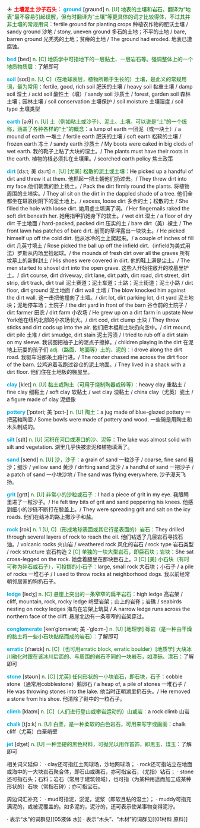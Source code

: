 ☀ <font color="red">**土壤泥土 沙子石头：**</font>
<font color="sky blue">**ground**</font> [ɡraʊnd] 
<font color="rgb(227, 108, 9)">n. [U] 地表的土壤和岩石。翻译为“地表”最不容易引起误解，但有时翻译为“土壤”等更具体的词才比较得体，不过其并非土壤的常规用词：</font>fertile ground for planting crops 种植农作物的肥沃土壤 / sandy ground 沙地 / stony, uneven ground 多石的土地；不平的土地 / bare, barren ground 光秃秃的土地；贫瘠的土地 / The ground had eroded. 地表已遭腐蚀。

<font color="sky blue">**bed**</font> [bed] 
<font color="rgb(227, 108, 9)">n. [C] 地质学中可指地下的一层黏土、一层岩石等。强调整体上的一个地质物质层：</font>了解即可

<font color="sky blue">**soil**</font> [sɒɪl] 
<font color="rgb(227, 108, 9)">n. [U, C]（在地球表层，植物所赖于生长的）土壤，是此义的常规用词，最为常用：</font>fertile, good, rich soil 肥沃的土壤 / heavy soil 黏重土壤 / damp soil 湿土 / acid soil 酸性土（壤）/ sandy soil 沙质土 / forest, garden soil 森林土壤；园林土壤 / soil conservation 土壤保护 / soil moisture 土壤湿度 / soil type 土壤类型

<font color="sky blue">**earth**</font> [ə:θ] 
<font color="rgb(227, 108, 9)">n. [U] 土（例如粘土或沙子）、泥土、土壤。可以说是“土”的一个统称，涵盖了各种各样的“土”的概念：</font>a lump of earth 一团泥（或一块土）/ a mound of earth 一堆土 / fertile earth 肥沃的土壤 / soft earth 松软的土壤 / frozen earth 冻土 / sandy earth 沙质土 / My boots were caked in big clods of wet earth. 我的靴子上粘了大块的湿土。/ The plants must have their roots in the earth. 植物的根必须扎在土壤里。/ scorched earth policy 焦土政策
           
<font color="sky blue">**dirt**</font> [dɜ:t; 美 dɜ:rt]
<font color="rgb(227, 108, 9)">n. [U] [尤美] 松散的泥土或土壤：</font>He picked up a handful of dirt and threw it at them. 他抓起一把土朝他们扔过去。/ They threw dirt into my face.他们朝我的脸上扬土。/ Pack the dirt firmly round the plants. 将植物周围的土培实。/ They all sit on the dirt in the dappled shade of a tree. 他们全都坐在斑驳树阴下的泥土地上。/ excess, loose dirt 多余的土；松散的土 / She filled the hole with loose dirt. 她用虚土填满了洞。/ Her fingernails raked the soft dirt beneath her. 她用指甲扒她身下的软土。/ wet dirt 湿土 / a floor of dry dirt 干土地面 / hard-packed, packed dirt 压实的土 / bare dirt（美）裸土 / The front lawn has patches of bare dirt. 前而的草坪露出一块块土。/ He picked himself up off the cold dirt. 他从冰冷的土上爬起来。/ a couple of inches of fill dirt 几英寸填土 / Rose picked the ball up off the infield dirt.（infield为美式用法）罗斯从内场里捡起球。/ the mounds of fresh dirt over all the graves 所有坟墓上的新鲜封土 / His shoes were covered in dirt. 他的鞋上满是尘土。/ The men started to shovel dirt into the open grave. 这些人开始往敞开的坟墓里铲土。/ dirt course, dirt driveway, dirt lane, dirt path, dirt road, dirt street, dirt strip, dirt track, dirt trail 泥土赛道；泥土车道；土路；泥土街道；泥土小路 / dirt floor, dirt ground 泥土地面 / dirt wall 土墙 / The blow knocked him against the dirt wall. 这一击把他撞向了土墙。/ dirt lot, dirt parking lot, dirt yard 泥土地块；泥地停车场；土院子 / the dirt yard in front of the barn 谷仓前的土院子 / dirt farmer 田农 / dirt farm 小农场 / He grew up on a dirt farm in upstate New York他在纽约北部的小农场长大。/ dirt cod, dirt clump 土块 / They throw sticks and dirt cods up into the air. 他们把木棍和土块扔向空中。/ dirt mound, dirt pile 土堆 / dirt smudge, dirt stain 泥土污渍 / I tried to rub off a dirt stain on my sleeve. 我试图把袖子上的泥点子擦掉。/ children playing in the dirt 在泥地上玩耍的孩子们 <font color="rgb(227, 108, 9)">adj.（路面、地面等）土的、泥的：</font>I drove along the dirt road. 我驱车沿那条土路行进。/ The rooster chased me across the dirt floor of the barn. 公鸡追着我跑过谷仓的泥土地面。/ They lived in a shack with a dirt floor. 他们住在土地板的棚屋里。

<font color="sky blue">**clay**</font> [kleɪ] 
<font color="rgb(227, 108, 9)">n. [U] 黏土或陶土（可用于烧制陶器或砖等）：</font>heavy clay 重黏土 / fine clay 细黏土 / soft clay 软黏土 / wet clay 湿黏土 / china clay（尤英）瓷土 / a figure made of clay 泥塑像
                      
<font color="sky blue">**pottery**</font> [ˈpɒtəri; 美 ˈpɑ:t-]
<font color="rgb(227, 108, 9)">n. [U] 陶土：</font>a jug made of blue-glazed pottery 一把蓝釉陶壶 / Some bowls were made of pottery and wood. 一些碗是用陶土和木头制成的。

<font color="sky blue">**silt**</font> [sɪlt]
<font color="rgb(227, 108, 9)">n. [U] 沉积在河口或港口的沙、泥等：</font>The lake was almost solid with silt and vegetation. 湖里几乎快被淤泥和植物填满了。

<font color="sky blue">**sand**</font> [sænd] 
<font color="rgb(227, 108, 9)">n. [U] 沙，沙子：</font>a grain of sand 一粒沙子 / coarse, fine sand 粗沙；细沙 / yellow sand 黄沙 / drifting sand 流沙 / a handful of sand 一把沙子 / a patch of sand 一小块沙地 / The sand was flying everywhere. 沙子漫天飞扬。
           
<font color="sky blue">**grit**</font> [grɪt]
<font color="rgb(227, 108, 9)">n. [U] 非常小的沙粒或石子：</font>I had a piece of grit in my eye. 我眼睛里进了一粒沙子。/ He felt tiny bits of grit and sand peppering his knees. 他感到细小的沙砾不断打在膝盖上。/ They were spreading grit and salt on the icy roads. 他们在结冰的路上撒沙子和盐。

<font color="sky blue">**rock**</font> [rɒk] 
<font color="rgb(227, 108, 9)">n. 1 [U, C]（形成地球表面或其它行星表面的）岩石：</font>They drilled through several layers of rock to reach the oil. 他们钻透了几层岩石寻找石油。/ volcanic rocks 火山岩 / weathered rock 风化的岩石 / rock type 岩石类型 / rock structure 岩石构造 <font color="rgb(227, 108, 9)">2 [C] 单独的一块大型岩石，即巨石块；岩块：</font>She sat cross-legged on the rock. 她盘着腿坐在那块巨石上。<font color="rgb(227, 108, 9)">3 [C] [美] 小石块（有时可称为碎石或石子），可投掷的小石子：</font>large, small rock 大石块；小石子 / a pile of rocks 一堆石子 / I used to throw rocks at neighborhood dogs. 我以前经常朝邻居家的狗扔石子。
             
<font color="sky blue">**ledge**</font> [ledʒ]
<font color="rgb(227, 108, 9)">n. [C] 悬崖上突出的一条窄窄的扁平岩石：</font>high ledge 高岩架 / cliff, mountain, rock, rocky ledge 峭壁岩架；山上的岩脊；岩礁 / seabirds nesting on rocky ledges 海鸟在岩架上筑巢 / A narrow ledge runs across the northern face of the cliff. 悬崖北边有一条窄窄的岩架穿过。

<font color="sky blue">**conglomerate**</font> [kənˈglɒmərət; 美 -ˈglɑ:m-]
<font color="rgb(227, 108, 9)">n. [U] [地理学] 砾岩（是一种由干燥的黏土将一些小石块黏结而成的岩石）：</font>了解即可
       
<font color="sky blue">**erratic**</font> [ɪˈrætɪk]
<font color="rgb(227, 108, 9)">n. [C]（也可用erratic block, erratic boulder）[地质学] 大块冰川融化时跟在该冰川后面的、与周围的岩石不同的一块岩石，如漂砾、漂石：</font>了解即可

<font color="sky blue">**stone**</font> [stəʊn] 
<font color="rgb(227, 108, 9)">n. [C] [尤英] 任何形状的一小块岩石，即石块，石子：</font>cobble stone（通常用cobblestone）鹅卵石 / a heap of, a pile of stones 一堆石子 / He was throwing stones into the lake. 他当时正朝湖里扔石头。/ He removed a stone from his shoe. 他清除了鞋中的一粒石子。

<font color="sky blue">**climb**</font> [klaɪm] 
<font color="rgb(227, 108, 9)">n. [C]（人们进行登山或攀岩运动的）山或岩：</font>a rock climb 山岩

<font color="sky blue">**chalk**</font> [tʃɔ:k] 
<font color="rgb(227, 108, 9)">n. [U] 白垩，是一种柔软的白色岩石，可用来写字或画画：</font>chalk cliff（尤英）白垩峭壁

<font color="sky blue">**jet**</font> [dӡet] 
<font color="rgb(227, 108, 9)">n. [U] 一种坚硬的黑色材料，可抛光以用作首饰，即黑玉、煤玉：</font>了解即可

相关词义延伸：
· clay还可指红土网球场，沙地网球场；
· rock还可指站立在地面或海中的一大块岩石聚合体，即石山或礁石，亦可指宝石，（尤指）钻石；
· stone还可指石头；石料；岩石（常用于建筑领域），也可指（为某种用途而加工成某种形状的）石块（常指石碑）；亦可指宝石。

周边词汇补充：
· mud可指泥，淤泥，泥浆（即软且粘的湿土）；
· muddy可指充满泥的，或被泥覆盖的。如多泥的，泥泞的，还可表示使某事物变得泥泞。

· 表示“水”的词群见[[05液体 水]]
· 表示“木头”、“木材”的词群见[[01材料 原料]]
